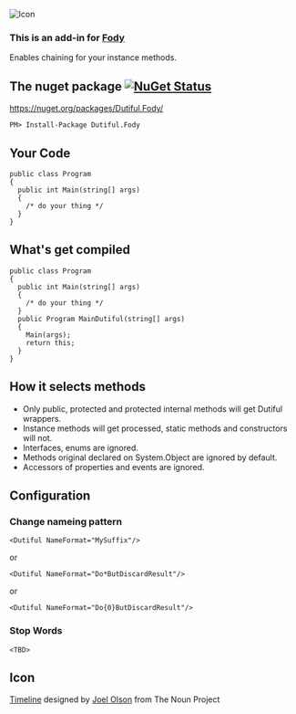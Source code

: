 ![Icon](https://raw.githubusercontent.com/Licshee/Dutiful.Fody/master/Timeline.png)

### This is an add-in for [Fody](https://github.com/Fody/Fody/) 

Enables chaining for your instance methods.

## The nuget package  [![NuGet Status](http://img.shields.io/nuget/v/Dutiful.Fody.svg?style=flat)](https://www.nuget.org/packages/Dutiful.Fody/)

https://nuget.org/packages/Dutiful.Fody/

    PM> Install-Package Dutiful.Fody

## Your Code

    public class Program
    {
      public int Main(string[] args)
      {
        /* do your thing */
      }
    }

## What's get compiled

    public class Program
    {
      public int Main(string[] args)
      {
        /* do your thing */
      }
      public Program MainDutiful(string[] args)
      {
        Main(args);
        return this;
      }
    }

## How it selects methods

* Only public, protected and protected internal methods will get Dutiful wrappers.
* Instance methods will get processed, static methods and constructors will not.
* Interfaces, enums are ignored.
* Methods original declared on System.Object are ignored by default.
* Accessors of properties and events are ignored.

## Configuration

### Change nameing pattern

    <Dutiful NameFormat="MySuffix"/>

or

    <Dutiful NameFormat="Do*ButDiscardResult"/>

or

    <Dutiful NameFormat="Do{0}ButDiscardResult"/>

### Stop Words

`<TBD>`

## Icon

<a href="https://thenounproject.com/term/timeline/214157/" target="_blank">Timeline</a> designed by <a href="https://thenounproject.com/olsjoe" target="_blank">Joel Olson</a> from The Noun Project
